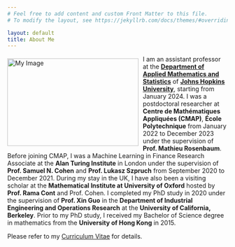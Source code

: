 ```yaml
---
# Feel free to add content and custom Front Matter to this file.
# To modify the layout, see https://jekyllrb.com/docs/themes/#overriding-theme-defaults

layout: default
title: About Me
---
```



<p><img align="left" src="/HC.jpeg" alt="My Image" width="300" height="200" style="padding-top: 7px; padding-right: 7px; display: block; border: none;">I am an assistant professor at the <a href="https://engineering.jhu.edu/ams"><strong>Department of Applied Mathematics and Statistics</strong></a> of <a href="https://www.jhu.edu"><strong>Johns Hopkins University</strong></a>, starting from January 2024. I was a postdoctoral researcher at <strong>Centre de Mathématiques Appliquées (CMAP)</strong>, <strong>École Polytechnique</strong> from January 2022 to December 2023 under the supervision of <strong>Prof. Mathieu Rosenbaum</strong>. Before joining CMAP, I was a Machine Learning in Finance Research Associate at the <strong>Alan Turing Institute</strong> in London under the supervision of <strong>Prof. Samuel N. Cohen</strong> and <strong>Prof. Lukasz Szpruch</strong> from September 2020 to December 2021. During my stay in the UK, I have also been a visiting scholar at the <strong>Mathematical Institute at University of Oxford</strong> hosted by <strong>Prof. Rama Cont</strong> and Prof. Cohen. I completed my PhD study in 2020 under the supervision of <strong>Prof. Xin Guo</strong> in the <strong>Department of Industrial Engineering and Operations Research</strong> at the <strong>University of California, Berkeley</strong>. Prior to my PhD study, I received my Bachelor of Science degree in mathematics from the <strong>University of Hong Kong</strong> in 2015. </p>

Please refer to my <a href="/Haoyang_Cao_CV.pdf">Curriculum Vitae</a> for details.
